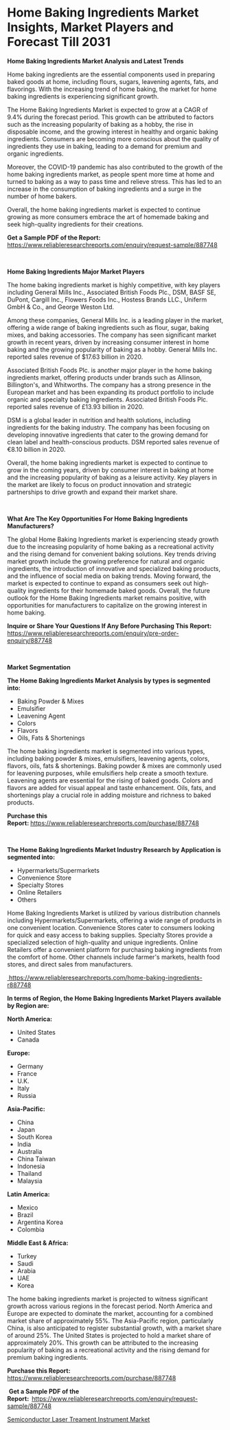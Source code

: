 <p><h1>Home Baking Ingredients Market Insights, Market Players and Forecast Till 2031</h1></p><p><strong>Home Baking Ingredients Market Analysis and Latest Trends</strong></p>
<p><p>Home baking ingredients are the essential components used in preparing baked goods at home, including flours, sugars, leavening agents, fats, and flavorings. With the increasing trend of home baking, the market for home baking ingredients is experiencing significant growth. </p><p>The Home Baking Ingredients Market is expected to grow at a CAGR of 9.4% during the forecast period. This growth can be attributed to factors such as the increasing popularity of baking as a hobby, the rise in disposable income, and the growing interest in healthy and organic baking ingredients. Consumers are becoming more conscious about the quality of ingredients they use in baking, leading to a demand for premium and organic ingredients.</p><p>Moreover, the COVID-19 pandemic has also contributed to the growth of the home baking ingredients market, as people spent more time at home and turned to baking as a way to pass time and relieve stress. This has led to an increase in the consumption of baking ingredients and a surge in the number of home bakers.</p><p>Overall, the home baking ingredients market is expected to continue growing as more consumers embrace the art of homemade baking and seek high-quality ingredients for their creations.</p></p>
<p><strong>Get a Sample PDF of the Report:&nbsp;</strong> <a href="https://www.reliableresearchreports.com/enquiry/request-sample/887748">https://www.reliableresearchreports.com/enquiry/request-sample/887748</a></p>
<p>&nbsp;</p>
<p><strong>Home Baking Ingredients Major Market Players</strong></p>
<p><p>The home baking ingredients market is highly competitive, with key players including General Mills Inc., Associated British Foods Plc., DSM, BASF SE, DuPont, Cargill Inc., Flowers Foods Inc., Hostess Brands LLC., Uniferm GmbH & Co., and George Weston Ltd.</p><p>Among these companies, General Mills Inc. is a leading player in the market, offering a wide range of baking ingredients such as flour, sugar, baking mixes, and baking accessories. The company has seen significant market growth in recent years, driven by increasing consumer interest in home baking and the growing popularity of baking as a hobby. General Mills Inc. reported sales revenue of $17.63 billion in 2020.</p><p>Associated British Foods Plc. is another major player in the home baking ingredients market, offering products under brands such as Allinson, Billington's, and Whitworths. The company has a strong presence in the European market and has been expanding its product portfolio to include organic and specialty baking ingredients. Associated British Foods Plc. reported sales revenue of £13.93 billion in 2020.</p><p>DSM is a global leader in nutrition and health solutions, including ingredients for the baking industry. The company has been focusing on developing innovative ingredients that cater to the growing demand for clean label and health-conscious products. DSM reported sales revenue of €8.10 billion in 2020.</p><p>Overall, the home baking ingredients market is expected to continue to grow in the coming years, driven by consumer interest in baking at home and the increasing popularity of baking as a leisure activity. Key players in the market are likely to focus on product innovation and strategic partnerships to drive growth and expand their market share.</p></p>
<p>&nbsp;</p>
<p><strong>What Are The Key Opportunities For Home Baking Ingredients Manufacturers?</strong></p>
<p><p>The global Home Baking Ingredients market is experiencing steady growth due to the increasing popularity of home baking as a recreational activity and the rising demand for convenient baking solutions. Key trends driving market growth include the growing preference for natural and organic ingredients, the introduction of innovative and specialized baking products, and the influence of social media on baking trends. Moving forward, the market is expected to continue to expand as consumers seek out high-quality ingredients for their homemade baked goods. Overall, the future outlook for the Home Baking Ingredients market remains positive, with opportunities for manufacturers to capitalize on the growing interest in home baking.</p></p>
<p><strong>Inquire or Share Your Questions If Any Before Purchasing This Report:</strong> <a href="https://www.reliableresearchreports.com/enquiry/pre-order-enquiry/887748">https://www.reliableresearchreports.com/enquiry/pre-order-enquiry/887748</a></p>
<p>&nbsp;</p>
<p><strong>Market Segmentation</strong></p>
<p><strong>The Home Baking Ingredients Market Analysis by types is segmented into:</strong></p>
<p><ul><li>Baking Powder & Mixes</li><li>Emulsifier</li><li>Leavening Agent</li><li>Colors</li><li>Flavors</li><li>Oils, Fats & Shortenings</li></ul></p>
<p><p>The home baking ingredients market is segmented into various types, including baking powder & mixes, emulsifiers, leavening agents, colors, flavors, oils, fats & shortenings. Baking powder & mixes are commonly used for leavening purposes, while emulsifiers help create a smooth texture. Leavening agents are essential for the rising of baked goods. Colors and flavors are added for visual appeal and taste enhancement. Oils, fats, and shortenings play a crucial role in adding moisture and richness to baked products.</p></p>
<p><strong>Purchase this Report:&nbsp;</strong><a href="https://www.reliableresearchreports.com/purchase/887748">https://www.reliableresearchreports.com/purchase/887748</a></p>
<p>&nbsp;</p>
<p><strong>The Home Baking Ingredients Market Industry Research by Application is segmented into:</strong></p>
<p><ul><li>Hypermarkets/Supermarkets</li><li>Convenience Store</li><li>Specialty Stores</li><li>Online Retailers</li><li>Others</li></ul></p>
<p><p>Home Baking Ingredients Market is utilized by various distribution channels including Hypermarkets/Supermarkets, offering a wide range of products in one convenient location. Convenience Stores cater to consumers looking for quick and easy access to baking supplies. Specialty Stores provide a specialized selection of high-quality and unique ingredients. Online Retailers offer a convenient platform for purchasing baking ingredients from the comfort of home. Other channels include farmer's markets, health food stores, and direct sales from manufacturers.</p></p>
<p><a href="https://www.reliableresearchreports.com/home-baking-ingredients-r887748">&nbsp;https://www.reliableresearchreports.com/home-baking-ingredients-r887748</a></p>
<p><strong>In terms of Region, the Home Baking Ingredients Market Players available by Region are:</strong></p>
<p>
    <p> <strong> North America: </strong>
        <ul>
            <li>United States</li>
            <li>Canada</li>
        </ul>
        </p> 
    <p> <strong> Europe: </strong>
        <ul>
            <li>Germany</li>
            <li>France</li>
            <li>U.K.</li>
            <li>Italy</li>
            <li>Russia</li>
        </ul>
        </p> 
    <p> <strong> Asia-Pacific: </strong>
        <ul>
            <li>China</li>
            <li>Japan</li>
            <li>South Korea</li>
            <li>India</li>
            <li>Australia</li>
            <li>China Taiwan</li>
            <li>Indonesia</li>
            <li>Thailand</li>
            <li>Malaysia</li>
        </ul>
        </p> 
    <p> <strong> Latin America: </strong>
        <ul>
            <li>Mexico</li>
            <li>Brazil</li>
            <li>Argentina Korea</li>
            <li>Colombia</li>
        </ul>
        </p> 
    <p> <strong> Middle East & Africa: </strong>
        <ul>
            <li>Turkey</li>
            <li>Saudi</li>
            <li>Arabia</li>
            <li>UAE</li>
            <li>Korea</li>
        </ul>
    </p>
    </p>
<p><p>The home baking ingredients market is projected to witness significant growth across various regions in the forecast period. North America and Europe are expected to dominate the market, accounting for a combined market share of approximately 55%. The Asia-Pacific region, particularly China, is also anticipated to register substantial growth, with a market share of around 25%. The United States is projected to hold a market share of approximately 20%. This growth can be attributed to the increasing popularity of baking as a recreational activity and the rising demand for premium baking ingredients.</p></p>
<p><strong>Purchase this Report: </strong><a href="https://www.reliableresearchreports.com/purchase/887748">https://www.reliableresearchreports.com/purchase/887748</a></p>
<p>&nbsp;<strong>Get a Sample PDF of the Report:&nbsp;&nbsp;</strong><a href="https://www.reliableresearchreports.com/enquiry/request-sample/887748">https://www.reliableresearchreports.com/enquiry/request-sample/887748</a></p>
<p><strong></strong></p>
<p><p><a href="https://github.com/marthawweekley82024/Market-Research-Report-List-1/blob/main/semiconductor-laser-treament-instrument-market.md">Semiconductor Laser Treament Instrument Market</a></p></p>